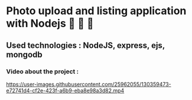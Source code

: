 # Photo upload and listing application with Nodejs 💫 💫 💫

## <b> Used technologies </b> : NodeJS, express, ejs, mongodb

### Video about the project :

https://user-images.githubusercontent.com/25962055/130359473-e72741d4-cf2e-423f-a6b9-eba8e98a3d82.mp4

